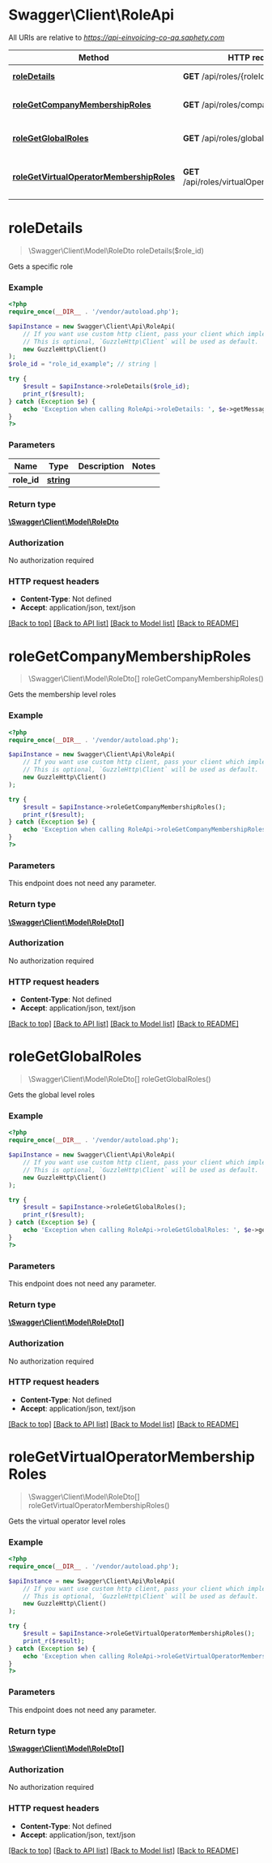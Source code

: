 # Swagger\Client\RoleApi

All URIs are relative to *https://api-einvoicing-co-qa.saphety.com*

Method | HTTP request | Description
------------- | ------------- | -------------
[**roleDetails**](RoleApi.md#roleDetails) | **GET** /api/roles/{roleId} | Gets a specific role
[**roleGetCompanyMembershipRoles**](RoleApi.md#roleGetCompanyMembershipRoles) | **GET** /api/roles/companyMembership | Gets the membership level roles
[**roleGetGlobalRoles**](RoleApi.md#roleGetGlobalRoles) | **GET** /api/roles/global | Gets the global level roles
[**roleGetVirtualOperatorMembershipRoles**](RoleApi.md#roleGetVirtualOperatorMembershipRoles) | **GET** /api/roles/virtualOperatorMembership | Gets the virtual operator level roles


# **roleDetails**
> \Swagger\Client\Model\RoleDto roleDetails($role_id)

Gets a specific role

### Example
```php
<?php
require_once(__DIR__ . '/vendor/autoload.php');

$apiInstance = new Swagger\Client\Api\RoleApi(
    // If you want use custom http client, pass your client which implements `GuzzleHttp\ClientInterface`.
    // This is optional, `GuzzleHttp\Client` will be used as default.
    new GuzzleHttp\Client()
);
$role_id = "role_id_example"; // string | 

try {
    $result = $apiInstance->roleDetails($role_id);
    print_r($result);
} catch (Exception $e) {
    echo 'Exception when calling RoleApi->roleDetails: ', $e->getMessage(), PHP_EOL;
}
?>
```

### Parameters

Name | Type | Description  | Notes
------------- | ------------- | ------------- | -------------
 **role_id** | [**string**](../Model/.md)|  |

### Return type

[**\Swagger\Client\Model\RoleDto**](../Model/RoleDto.md)

### Authorization

No authorization required

### HTTP request headers

 - **Content-Type**: Not defined
 - **Accept**: application/json, text/json

[[Back to top]](#) [[Back to API list]](../../README.md#documentation-for-api-endpoints) [[Back to Model list]](../../README.md#documentation-for-models) [[Back to README]](../../README.md)

# **roleGetCompanyMembershipRoles**
> \Swagger\Client\Model\RoleDto[] roleGetCompanyMembershipRoles()

Gets the membership level roles

### Example
```php
<?php
require_once(__DIR__ . '/vendor/autoload.php');

$apiInstance = new Swagger\Client\Api\RoleApi(
    // If you want use custom http client, pass your client which implements `GuzzleHttp\ClientInterface`.
    // This is optional, `GuzzleHttp\Client` will be used as default.
    new GuzzleHttp\Client()
);

try {
    $result = $apiInstance->roleGetCompanyMembershipRoles();
    print_r($result);
} catch (Exception $e) {
    echo 'Exception when calling RoleApi->roleGetCompanyMembershipRoles: ', $e->getMessage(), PHP_EOL;
}
?>
```

### Parameters
This endpoint does not need any parameter.

### Return type

[**\Swagger\Client\Model\RoleDto[]**](../Model/RoleDto.md)

### Authorization

No authorization required

### HTTP request headers

 - **Content-Type**: Not defined
 - **Accept**: application/json, text/json

[[Back to top]](#) [[Back to API list]](../../README.md#documentation-for-api-endpoints) [[Back to Model list]](../../README.md#documentation-for-models) [[Back to README]](../../README.md)

# **roleGetGlobalRoles**
> \Swagger\Client\Model\RoleDto[] roleGetGlobalRoles()

Gets the global level roles

### Example
```php
<?php
require_once(__DIR__ . '/vendor/autoload.php');

$apiInstance = new Swagger\Client\Api\RoleApi(
    // If you want use custom http client, pass your client which implements `GuzzleHttp\ClientInterface`.
    // This is optional, `GuzzleHttp\Client` will be used as default.
    new GuzzleHttp\Client()
);

try {
    $result = $apiInstance->roleGetGlobalRoles();
    print_r($result);
} catch (Exception $e) {
    echo 'Exception when calling RoleApi->roleGetGlobalRoles: ', $e->getMessage(), PHP_EOL;
}
?>
```

### Parameters
This endpoint does not need any parameter.

### Return type

[**\Swagger\Client\Model\RoleDto[]**](../Model/RoleDto.md)

### Authorization

No authorization required

### HTTP request headers

 - **Content-Type**: Not defined
 - **Accept**: application/json, text/json

[[Back to top]](#) [[Back to API list]](../../README.md#documentation-for-api-endpoints) [[Back to Model list]](../../README.md#documentation-for-models) [[Back to README]](../../README.md)

# **roleGetVirtualOperatorMembershipRoles**
> \Swagger\Client\Model\RoleDto[] roleGetVirtualOperatorMembershipRoles()

Gets the virtual operator level roles

### Example
```php
<?php
require_once(__DIR__ . '/vendor/autoload.php');

$apiInstance = new Swagger\Client\Api\RoleApi(
    // If you want use custom http client, pass your client which implements `GuzzleHttp\ClientInterface`.
    // This is optional, `GuzzleHttp\Client` will be used as default.
    new GuzzleHttp\Client()
);

try {
    $result = $apiInstance->roleGetVirtualOperatorMembershipRoles();
    print_r($result);
} catch (Exception $e) {
    echo 'Exception when calling RoleApi->roleGetVirtualOperatorMembershipRoles: ', $e->getMessage(), PHP_EOL;
}
?>
```

### Parameters
This endpoint does not need any parameter.

### Return type

[**\Swagger\Client\Model\RoleDto[]**](../Model/RoleDto.md)

### Authorization

No authorization required

### HTTP request headers

 - **Content-Type**: Not defined
 - **Accept**: application/json, text/json

[[Back to top]](#) [[Back to API list]](../../README.md#documentation-for-api-endpoints) [[Back to Model list]](../../README.md#documentation-for-models) [[Back to README]](../../README.md)

